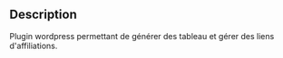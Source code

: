 ## Description

Plugin wordpress permettant de générer des tableau et gérer des liens d'affiliations.